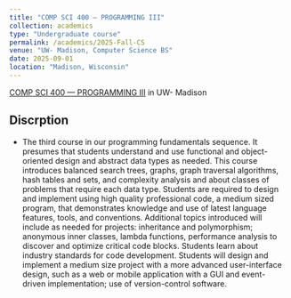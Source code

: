 ```yaml
---
title: "COMP SCI 400 — PROGRAMMING III"
collection: academics
type: "Undergraduate course"
permalink: /academics/2025-Fall-CS
venue: "UW- Madison, Computer Science BS"
date: 2025-09-01
location: "Madison, Wisconsin"
---
```


[COMP SCI 400 — PROGRAMMING III](https://guide.wisc.edu/courses/comp_sci/) in UW- Madison

Discrption
------
- The third course in our programming fundamentals sequence. It presumes that students understand and use functional and object-oriented design and abstract data types as needed. This course introduces balanced search trees, graphs, graph traversal algorithms, hash tables and sets, and complexity analysis and about classes of problems that require each data type. Students are required to design and implement using high quality professional code, a medium sized program, that demonstrates knowledge and use of latest language features, tools, and conventions. Additional topics introduced will include as needed for projects: inheritance and polymorphism; anonymous inner classes, lambda functions, performance analysis to discover and optimize critical code blocks. Students learn about industry standards for code development. Students will design and implement a medium size project with a more advanced user-interface design, such as a web or mobile application with a GUI and event- driven implementation; use of version-control software.
